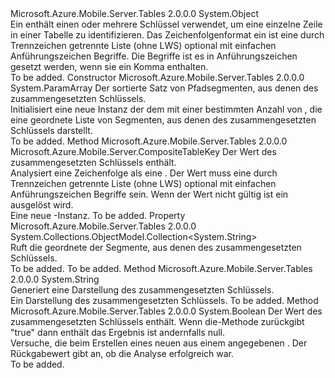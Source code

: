<Type Name="CompositeTableKey" FullName="Microsoft.Azure.Mobile.Server.CompositeTableKey">
  <TypeSignature Language="C#" Value="public class CompositeTableKey" />
  <TypeSignature Language="ILAsm" Value=".class public auto ansi beforefieldinit CompositeTableKey extends System.Object" />
  <TypeSignature Language="DocId" Value="T:Microsoft.Azure.Mobile.Server.CompositeTableKey" />
  <TypeSignature Language="VB.NET" Value="Public Class CompositeTableKey" />
  <TypeSignature Language="F#" Value="type CompositeTableKey = class" />
  <AssemblyInfo>
    <AssemblyName>Microsoft.Azure.Mobile.Server.Tables</AssemblyName>
    <AssemblyVersion>2.0.0.0</AssemblyVersion>
  </AssemblyInfo>
  <Base>
    <BaseTypeName>System.Object</BaseTypeName>
  </Base>
  <Interfaces />
  <Docs>
    <summary>
            Ein <see cref="T:Microsoft.Azure.Mobile.Server.CompositeTableKey" /> enthält einen oder mehrere Schlüssel verwendet, um eine einzelne Zeile in einer Tabelle zu identifizieren.
            Das Zeichenfolgenformat ein <see cref="T:Microsoft.Azure.Mobile.Server.CompositeTableKey" /> ist eine durch Trennzeichen getrennte Liste (ohne LWS) optional mit einfachen Anführungszeichen Begriffe.
            Die Begriffe ist es in Anführungszeichen gesetzt werden, wenn sie ein Komma enthalten.
            </summary>
    <remarks>To be added.</remarks>
  </Docs>
  <Members>
    <Member MemberName=".ctor">
      <MemberSignature Language="C#" Value="public CompositeTableKey (params string[] segments);" />
      <MemberSignature Language="ILAsm" Value=".method public hidebysig specialname rtspecialname instance void .ctor(string[] segments) cil managed" />
      <MemberSignature Language="DocId" Value="M:Microsoft.Azure.Mobile.Server.CompositeTableKey.#ctor(System.String[])" />
      <MemberSignature Language="VB.NET" Value="Public Sub New (ParamArray segments As String())" />
      <MemberSignature Language="F#" Value="new Microsoft.Azure.Mobile.Server.CompositeTableKey : string[] -&gt; Microsoft.Azure.Mobile.Server.CompositeTableKey" Usage="new Microsoft.Azure.Mobile.Server.CompositeTableKey segments" />
      <MemberType>Constructor</MemberType>
      <AssemblyInfo>
        <AssemblyName>Microsoft.Azure.Mobile.Server.Tables</AssemblyName>
        <AssemblyVersion>2.0.0.0</AssemblyVersion>
      </AssemblyInfo>
      <Parameters>
        <Parameter Name="segments" Type="System.String[]">
          <Attributes>
            <Attribute>
              <AttributeName>System.ParamArray</AttributeName>
            </Attribute>
          </Attributes>
        </Parameter>
      </Parameters>
      <Docs>
        <param name="segments">Der sortierte Satz von <see cref="T:System.String" /> Pfadsegmenten, aus denen des zusammengesetzten Schlüssels.</param>
        <summary>
            Initialisiert eine neue Instanz der dem <see cref="T:Microsoft.Azure.Mobile.Server.CompositeTableKey" /> mit einer bestimmten Anzahl von <see cref="T:System.String" /> , die eine geordnete Liste von Segmenten, aus denen des zusammengesetzten Schlüssels darstellt.
            </summary>
        <remarks>To be added.</remarks>
      </Docs>
    </Member>
    <Member MemberName="Parse">
      <MemberSignature Language="C#" Value="public static Microsoft.Azure.Mobile.Server.CompositeTableKey Parse (string tableKey);" />
      <MemberSignature Language="ILAsm" Value=".method public static hidebysig class Microsoft.Azure.Mobile.Server.CompositeTableKey Parse(string tableKey) cil managed" />
      <MemberSignature Language="DocId" Value="M:Microsoft.Azure.Mobile.Server.CompositeTableKey.Parse(System.String)" />
      <MemberSignature Language="VB.NET" Value="Public Shared Function Parse (tableKey As String) As CompositeTableKey" />
      <MemberSignature Language="F#" Value="static member Parse : string -&gt; Microsoft.Azure.Mobile.Server.CompositeTableKey" Usage="Microsoft.Azure.Mobile.Server.CompositeTableKey.Parse tableKey" />
      <MemberType>Method</MemberType>
      <AssemblyInfo>
        <AssemblyName>Microsoft.Azure.Mobile.Server.Tables</AssemblyName>
        <AssemblyVersion>2.0.0.0</AssemblyVersion>
      </AssemblyInfo>
      <ReturnValue>
        <ReturnType>Microsoft.Azure.Mobile.Server.CompositeTableKey</ReturnType>
      </ReturnValue>
      <Parameters>
        <Parameter Name="tableKey" Type="System.String" />
      </Parameters>
      <Docs>
        <param name="tableKey">Der Wert des zusammengesetzten Schlüssels enthält.</param>
        <summary>
            Analysiert eine Zeichenfolge als eine <see cref="T:Microsoft.Azure.Mobile.Server.CompositeTableKey" />. Der Wert muss eine durch Trennzeichen getrennte Liste (ohne LWS) optional mit einfachen Anführungszeichen Begriffe sein.
            Wenn der Wert nicht gültig ist ein <see cref="T:System.ArgumentException" /> ausgelöst wird.
            </summary>
        <returns>Eine neue <see cref="T:Microsoft.Azure.Mobile.Server.CompositeTableKey" />-Instanz.</returns>
        <remarks>To be added.</remarks>
      </Docs>
    </Member>
    <Member MemberName="Segments">
      <MemberSignature Language="C#" Value="public System.Collections.ObjectModel.Collection&lt;string&gt; Segments { get; }" />
      <MemberSignature Language="ILAsm" Value=".property instance class System.Collections.ObjectModel.Collection`1&lt;string&gt; Segments" />
      <MemberSignature Language="DocId" Value="P:Microsoft.Azure.Mobile.Server.CompositeTableKey.Segments" />
      <MemberSignature Language="VB.NET" Value="Public ReadOnly Property Segments As Collection(Of String)" />
      <MemberSignature Language="F#" Value="member this.Segments : System.Collections.ObjectModel.Collection&lt;string&gt;" Usage="Microsoft.Azure.Mobile.Server.CompositeTableKey.Segments" />
      <MemberType>Property</MemberType>
      <AssemblyInfo>
        <AssemblyName>Microsoft.Azure.Mobile.Server.Tables</AssemblyName>
        <AssemblyVersion>2.0.0.0</AssemblyVersion>
      </AssemblyInfo>
      <ReturnValue>
        <ReturnType>System.Collections.ObjectModel.Collection&lt;System.String&gt;</ReturnType>
      </ReturnValue>
      <Docs>
        <summary>
            Ruft die geordnete <see cref="T:System.Collections.ObjectModel.Collection`1" /> der Segmente, aus denen des zusammengesetzten Schlüssels.
            </summary>
        <value>To be added.</value>
        <remarks>To be added.</remarks>
      </Docs>
    </Member>
    <Member MemberName="ToString">
      <MemberSignature Language="C#" Value="public override string ToString ();" />
      <MemberSignature Language="ILAsm" Value=".method public hidebysig virtual instance string ToString() cil managed" />
      <MemberSignature Language="DocId" Value="M:Microsoft.Azure.Mobile.Server.CompositeTableKey.ToString" />
      <MemberSignature Language="VB.NET" Value="Public Overrides Function ToString () As String" />
      <MemberSignature Language="F#" Value="override this.ToString : unit -&gt; string" Usage="compositeTableKey.ToString " />
      <MemberType>Method</MemberType>
      <AssemblyInfo>
        <AssemblyName>Microsoft.Azure.Mobile.Server.Tables</AssemblyName>
        <AssemblyVersion>2.0.0.0</AssemblyVersion>
      </AssemblyInfo>
      <ReturnValue>
        <ReturnType>System.String</ReturnType>
      </ReturnValue>
      <Parameters />
      <Docs>
        <summary>
            Generiert eine <see cref="T:System.String" /> Darstellung des zusammengesetzten Schlüssels.
            </summary>
        <returns>Ein <see cref="T:System.String" /> Darstellung des zusammengesetzten Schlüssels.</returns>
        <remarks>To be added.</remarks>
      </Docs>
    </Member>
    <Member MemberName="TryParse">
      <MemberSignature Language="C#" Value="public static bool TryParse (string tableKey, out Microsoft.Azure.Mobile.Server.CompositeTableKey compositeTableKey);" />
      <MemberSignature Language="ILAsm" Value=".method public static hidebysig bool TryParse(string tableKey, [out] class Microsoft.Azure.Mobile.Server.CompositeTableKey&amp; compositeTableKey) cil managed" />
      <MemberSignature Language="DocId" Value="M:Microsoft.Azure.Mobile.Server.CompositeTableKey.TryParse(System.String,Microsoft.Azure.Mobile.Server.CompositeTableKey@)" />
      <MemberSignature Language="VB.NET" Value="Public Shared Function TryParse (tableKey As String, ByRef compositeTableKey As CompositeTableKey) As Boolean" />
      <MemberSignature Language="F#" Value="static member TryParse : string *  -&gt; bool" Usage="Microsoft.Azure.Mobile.Server.CompositeTableKey.TryParse (tableKey, compositeTableKey)" />
      <MemberType>Method</MemberType>
      <AssemblyInfo>
        <AssemblyName>Microsoft.Azure.Mobile.Server.Tables</AssemblyName>
        <AssemblyVersion>2.0.0.0</AssemblyVersion>
      </AssemblyInfo>
      <ReturnValue>
        <ReturnType>System.Boolean</ReturnType>
      </ReturnValue>
      <Parameters>
        <Parameter Name="tableKey" Type="System.String" />
        <Parameter Name="compositeTableKey" Type="Microsoft.Azure.Mobile.Server.CompositeTableKey&amp;" RefType="out" />
      </Parameters>
      <Docs>
        <param name="tableKey">Der Wert des zusammengesetzten Schlüssels enthält.</param>
        <param name="compositeTableKey">Wenn die-Methode zurückgibt <c>"true"</c> dann <paramref name="compositeTableKey" /> enthält das Ergebnis ist andernfalls <c>null</c>.</param>
        <summary>
            Versuche, die beim Erstellen eines neuen <see cref="T:Microsoft.Azure.Mobile.Server.CompositeTableKey" /> aus einem angegebenen <paramref name="tableKey" />.
            Der Rückgabewert gibt an, ob die Analyse erfolgreich war.
            </summary>
        <returns />
        <remarks>To be added.</remarks>
      </Docs>
    </Member>
  </Members>
</Type>